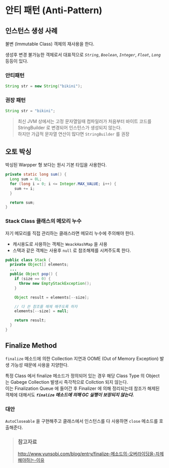 # 안티 패턴 (Anti-Pattern)

## 인스턴스 생성 사례

불변 (Immutable Class) 객체의 재사용을 한다.

생성후 변경 불가능한 객체로서 대표적으로 _`String`_, _`Boolean`_, _`Integer`_, _`Float`_, _`Long`_ 등등이 있다.

### 안티패턴

```java
String str = new String("bikini");
```

### 권장 패턴

```java
String str = "bikini";
```

> 최신 JVM 상에서는 고정 문자열일때 컴파일러가 처음부터 바이트 코드를 StringBuilder 로 변경되어 인스턴스가 생성되지 않는다.  
> 하지만 가급적 문자열 연산이 많다면 `StringBuilder` 를 권장

## 오토 박싱

박싱된 Warpper 형 보다는 원시 기본 타입을 사용한다.

```java
private static long sum() {
  Long sum = 0L;
  for (long i = 0; i <= Integer.MAX_VALUE; i++) {
    sum += i;
  }

  return sum;
}
```

### Stack Class 클래스의 메모리 누수

자기 메모리를 직접 관리하는 클래스라면 메모리 누수에 주의해야 한다.

* 캐시용도로 사용하는 객체는 `WeackHashMap` 을 사용
* 스택과 같은 객체는 사용후 `null` 로 참조해제를 시켜주도록 한다.

```java
public class Stack {
  private Object[] elements;
  ...
  public Object pop() {
    if (size == 0) {
      throw new EmptyStackException();
    }

    Object result = elements[--size];

    // 다 쓴 참조를 해제 해주도록 하자
    elements[--size] = null;

    return result;
  }
}
```

## Finalize Method

`finalize` 메소드에 의한 Collection 지연과 OOME (Out of Memory Exception) 발생 가능성 때문에 사용을 지양한다.

특정 Class 에서 finalize 메소드가 정의되어 있는 경우 해당 Class Type 의 Object 는 Gabege Collection 발생시 즉각적으로 Collction 되지 않는다.  
이는 Finalization Queue 에 들어간 후 Finalizer 에 의해 정리되는데 참조가 해제된 객체에 대해서도 _**`finalize` 메소드에 의해 GC 실행이 보장되지 않는다.**_

### 대안

`AutoCloseable` 을 구현해주고 클래스에서 인스턴스를 다 사용하면 `close` 메소드를 호출해준다.

> ### 참고자료
> <http://www.yunsobi.com/blog/entry/finalize-메소드의-오버라이딩을-자제해야하는-이유>